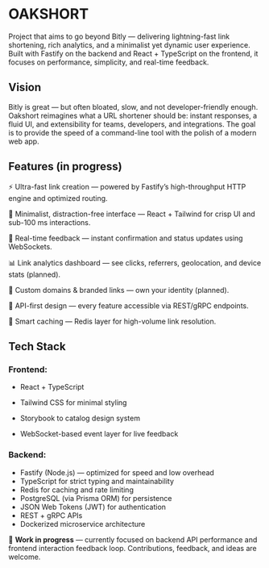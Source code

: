 # OAKSHORT

Project that aims to go beyond Bitly — delivering lightning-fast link shortening, rich analytics, and a minimalist yet dynamic user experience. Built with Fastify on the backend and React + TypeScript on the frontend, it focuses on performance, simplicity, and real-time feedback.

## Vision

Bitly is great — but often bloated, slow, and not developer-friendly enough. Oakshort reimagines what a URL shortener should be: instant responses, a fluid UI, and extensibility for teams, developers, and integrations. The goal is to provide the speed of a command-line tool with the polish of a modern web app.

## Features (in progress)

⚡ Ultra-fast link creation — powered by Fastify’s high-throughput HTTP engine and optimized routing.

🧩 Minimalist, distraction-free interface — React + Tailwind for crisp UI and sub-100 ms interactions.

🔁 Real-time feedback — instant confirmation and status updates using WebSockets.

📊 Link analytics dashboard — see clicks, referrers, geolocation, and device stats (planned).

🔐 Custom domains & branded links — own your identity (planned).

🔄 API-first design — every feature accessible via REST/gRPC endpoints.

🧠 Smart caching — Redis layer for high-volume link resolution.


## Tech Stack

### Frontend:
- React + TypeScript

- Tailwind CSS for minimal styling

- Storybook to catalog design system

- WebSocket-based event layer for live feedback

### Backend:
- Fastify (Node.js) — optimized for speed and low overhead
- TypeScript for strict typing and maintainability
- Redis for caching and rate limiting
- PostgreSQL (via Prisma ORM) for persistence
- JSON Web Tokens (JWT) for authentication
- REST + gRPC APIs
- Dockerized microservice architecture


🚧 **Work in progress** — currently focused on backend API performance and frontend interaction feedback loop. Contributions, feedback, and ideas are welcome.
